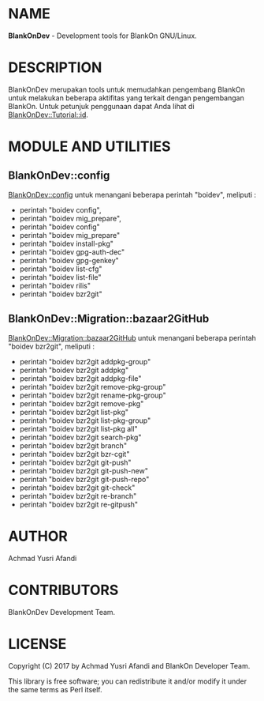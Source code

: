 # NAME
**BlankOnDev** - Development tools for BlankOn GNU/Linux.

# DESCRIPTION

BlankOnDev merupakan tools untuk memudahkan pengembang BlankOn untuk melakukan 
beberapa aktifitas yang terkait dengan pengembangan BlankOn.
Untuk petunjuk penggunaan dapat Anda lihat di 
[BlankOnDev::Tutorial::id](https://metacpan.org/pod/distribution/BlankOnDev/lib/BlankOnDev/Tutorial/id.pod).

# MODULE AND UTILITIES

## BlankOnDev::config

[BlankOnDev::config](https://metacpan.org/pod/BlankOnDev::config) untuk menangani beberapa perintah "boidev", meliputi :
- perintah "boidev config",
- perintah "boidev mig_prepare",
- perintah "boidev config"
- perintah "boidev mig_prepare"
- perintah "boidev install-pkg"
- perintah "boidev gpg-auth-dec"
- perintah "boidev gpg-genkey"
- perintah "boidev list-cfg"
- perintah "boidev list-file"
- perintah "boidev rilis"
- perintah "boidev bzr2git"

## BlankOnDev::Migration::bazaar2GitHub

[BlankOnDev::Migration::bazaar2GitHub](https://metacpan.org/pod/BlankOnDev::Migration::bazaar2GitHub)
untuk menangani beberapa perintah "boidev bzr2git", meliputi :
- perintah "boidev bzr2git addpkg-group"
- perintah "boidev bzr2git addpkg"
- perintah "boidev bzr2git addpkg-file"
- perintah "boidev bzr2git remove-pkg-group"
- perintah "boidev bzr2git rename-pkg-group"
- perintah "boidev bzr2git remove-pkg"
- perintah "boidev bzr2git list-pkg"
- perintah "boidev bzr2git list-pkg-group"
- perintah "boidev bzr2git list-pkg all"
- perintah "boidev bzr2git search-pkg"
- perintah "boidev bzr2git branch"
- perintah "boidev bzr2git bzr-cgit"
- perintah "boidev bzr2git git-push"
- perintah "boidev bzr2git git-push-new"
- perintah "boidev bzr2git git-push-repo"
- perintah "boidev bzr2git git-check"
- perintah "boidev bzr2git re-branch"
- perintah "boidev bzr2git re-gitpush"

# AUTHOR

Achmad Yusri Afandi

# CONTRIBUTORS

BlankOnDev Development Team.

# LICENSE

Copyright (C) 2017 by Achmad Yusri Afandi and BlankOn Developer Team.

This library is free software; you can redistribute it and/or modify
it under the same terms as Perl itself.